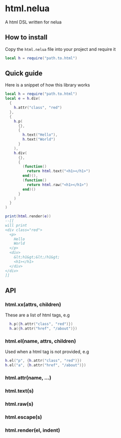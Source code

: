 # html.nelua

A html DSL written for nelua

## How to install

Copy the `html.nelua` file into your project and require it

```lua
local h = require("path.to.html")
```

## Quick guide
Here is a snippet of how this library works
```lua
local h = require("path.to.html")
local e = h.div(
  {
    h.attr("class", "red")
  },
  {
    h.p(
      {},
      {
        h.text("Hello"),
        h.text("World")
      }
    ),
    h.div(
      {},
      {
        (function()
          return html.text("<h1></h1>")
        end)(),
        (function()
          return html.raw("<h1></h1>")
        end)()
      }
    )
  }
)

print(html.render(e))
--[[
will print
<div class="red">
  <p>
    Hello
    World
  </p>
  <div>
    &lt;h1&gt;&lt;/h1&gt;
    <h1></h1>
  </div>
</div>
]]
```

## API

### html.xx(attrs, children)
These are a list of html tags, e.g
```lua
  h.p({h.attr("class", "red")})
  h.a({h.attr("href", "/about")})
```

### html.el(name, attrs, children)
Used when a html tag is not provided, e.g
```lua
h.el("p", {h.attr("class", "red")})
h.el("a", {h.attr("href", "/about")})
```

### html.attr(name, ...)

### html.text(s)

### html.raw(s)

### html.escape(s)

### html.render(el, indent)
